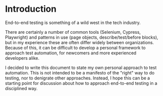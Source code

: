 # Introduction
End-to-end testing is something of a wild west in the tech industry.

There are certainly a number of common tools (Selenium, Cypress, Playwright)
and patterns in use (page objects, describe/test/before blocks), but in my experience
these are often differ widely between organizations.
Because of this, it can be difficult to develop a personal framework to approach test automation,
for newcomers and more experienced developers alike.

I decided to write this document to state my own personal approach to test automation.
This is not intended to be a manifesto of the "right" way to do testing,
nor to denigrate other approaches. Instead, I hope this can be a starting point for discussion
about how to approach end-to-end testing in a disciplined way.
